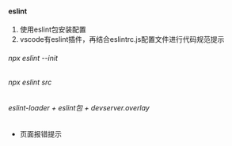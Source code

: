 #### eslint

1. 使用eslint包安装配置
2. vscode有eslint插件，再结合eslintrc.js配置文件进行代码规范提示

###### npx eslint --init


###### npx eslint src 

###### eslint-loader + eslint包 + devserver.overlay

- 页面报错提示